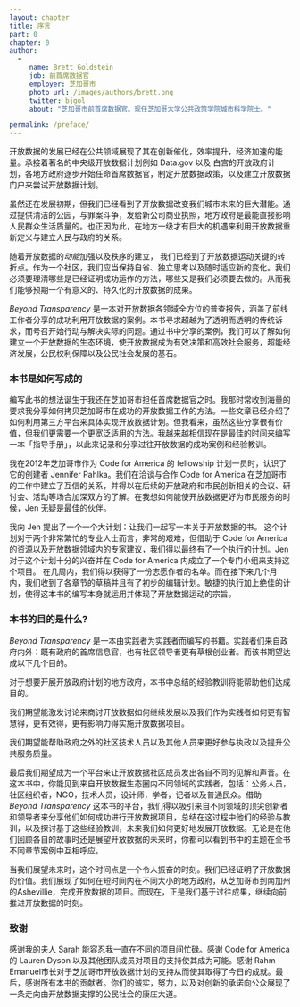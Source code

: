 ```yaml
---
layout: chapter
title: 序言
part: 0
chapter: 0
author: 
  -
     name: Brett Goldstein
     job: 前首席数据官
     employer: 芝加哥市
     photo_url: /images/authors/brett.png
     twitter: bjgol   
     about: "芝加哥市前首席数据官。现任芝加哥大学公共政策学院城市科学院士。"  

permalink: /preface/
---
```

开放数据的发展已经在公共领域展现了其在创新催化，效率提升，经济加速的能量。承接着著名的中央级开放数据计划例如 Data.gov 以及 白宫的开放政府计划，各地方政府逐步开始任命首席数据官，制定开放数据政策，以及建立开放数据门户来尝试开放数据计划。

虽然还在发展初期，但我们已经看到了开放数据改变我们城市未来的巨大潜能。通过提供清洁的公园，与罪案斗争，发给新公司商业执照，地方政府是最能直接影响人民群众生活质量的。也正因为此，在地方一级才有巨大的机遇来利用开放数据重新定义与建立人民与政府的关系。

随着开放数据的*动能*加强以及秩序的建立， 我们已经到了开放数据运动关键的转折点。作为一个社区，我们应当保持自省、独立思考以及随时适应新的变化。我们必须要理清哪些是已经证明成功运作的方法，哪些又是我们必须要去做的。从而我们能够预期一个有意义的、持久化的开放数据的成果。

*Beyond Transparency* 是一本对开放数据各领域全方位的普查报告，涵盖了前线工作者分享的成功利用开放数据的案例。本书寻求超越为了透明而透明的传统诉求，而号召开始行动与解决实际的问题。通过书中分享的案例，我们可以了解如何建立一个开放数据的生态环境，使开放数据成为有效决策和高效社会服务，超能经济发展，公民权利保障以及公民社会发展的基石。


### 本书是如何写成的

编写此书的想法诞生于我还在芝加哥市担任首席数据官之时。我那时常收到海量的要求我分享如何拷贝芝加哥市在成功的开放数据工作的方法。一些文章已经介绍了如何利用第三方平台来具体实现开放数据计划。但我看来，虽然这些分享很有价值，但我们更需要一个更宽泛适用的方法。我越来越相信现在是最佳的时间来编写一本「指导手册」，以此来记录和分享过往开放数据的成功案例和经验教训。

我在2012年芝加哥市作为 Code for America 的 fellowship 计划一员时，认识了它的创建者 Jennifer Pahlka。我们在洽谈与合作 Code for America 在芝加哥市的工作中建立了互信的关系，并得以在后续的开放政府和市民创新相关的会议、研讨会、活动等场合加深双方的了解。在我想如何能使开放数据更好为市民服务的时候，Jen 无疑是最佳的伙伴。

我向 Jen 提出了一个一个大计划：让我们一起写一本关于开放数据的书。 这个计划对于两个非常繁忙的专业人士而言，非常的艰难，但借助于 Code for America 的资源以及开放数据领域内的专家建议，我们得以最终有了一个执行的计划。Jen 对于这个计划十分的兴奋并在 Code for America 内成立了一个专门小组来支持这个项目。 在几周内，我们得以获得了一份志愿作者的名单。而在接下来几个月内，我们收到了各章节的草稿并且有了初步的编辑计划。敏捷的执行加上绝佳的计划，使得这本书的编写本身就运用并体现了开放数据运动的宗旨。


### 本书的目的是什么?

*Beyond Transparency* 是一本由实践者为实践者而编写的书籍。实践者们来自政府内外：既有政府的首席信息官，也有社区领导者更有草根创业者。而该书期望达成以下几个目的。

对于想要开展开放政府计划的地方政府，本书中总结的经验教训将能帮助他们达成目的。

我们期望能激发讨论来商讨开放数据如何继续发展以及我们作为实践者如何更有智慧得，更有效得，更有影响力得实施开放数据项目。

我们期望能帮助政府之外的社区技术人员以及其他人员来更好参与执政以及提升公共服务质量。

最后我们期望成为一个平台来让开放数据社区成员发出各自不同的见解和声音。在这本书中，你能见到来自开放数据生态圈内不同领域的实践者，包括：公务人员，社区组织者，NGO，技术人员，设计师，学者，记者以及普通民众。借助 *Beyond Transparency* 这本书的平台，我们得以吸引来自不同领域的顶尖创新者和领导者来分享他们如何成功进行开放数据项目，总结在这过程中他们的经验与教训，以及探讨基于这些经验教训，未来我们如何更好地发展开放数据。无论是在他们回顾各自的故事时还是展望开放数据的未来时，你都可以看到书中的主题在全书不同章节案例中互相呼应。

当我们展望未来时，这个时间点是一个令人振奋的时刻。我们已经证明了开放数据的价值。我们展现了如何在短时间内在不同大小的地方政府，从芝加哥市到南加州的Ashevillie，完成开放数据的项目。而现在，正是我们基于过往成果，继续向前推进开放数据的时刻。

### 致谢

感谢我的夫人 Sarah 能容忍我一直在不同的项目间忙碌。感谢 Code for America 的 Lauren Dyson 以及其他团队成员对项目的支持使其成为可能。感谢 Rahm Emanuel市长对于芝加哥市开放数据计划的支持从而使其取得了今日的成就。最后，感谢所有本书的贡献者。你们的诚实，努力，以及对创新的承诺向公众展现了一条走向由开放数据支撑的公民社会的康庄大道。 